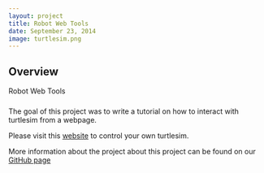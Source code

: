 ```yaml
---
layout: project
title: Robot Web Tools
date: September 23, 2014
image: turtlesim.png
---
```


## Overview
Robot Web Tools

### 
The goal of this project was to write a tutorial on how to interact with turtlesim from a webpage.

Please visit this [website](http://rwebtools.weebly.com/) to control your own turtlesim.

More information about the project about this project can be found on our [GitHub page](https://github.com/athulyasimon/rwebtools)

